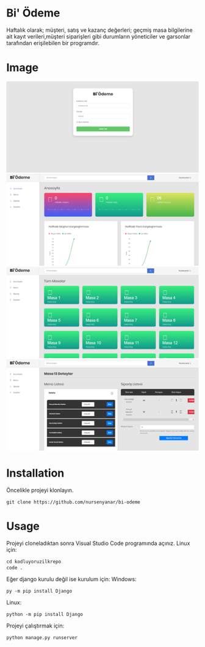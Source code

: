 # Bi' Ödeme
Haftalık olarak; müşteri, satış ve kazanç değerleri; geçmiş masa bilgilerine ait kayıt verileri,müşteri siparişleri gibi durumların yöneticiler ve garsonlar tarafından erişilebilen bir programdır.
# Image

![Giris](/media/login.png)
![Ana Sayfa](/media/home.png)
![Siparis](/media/order.png)
![Detaylar](/media/details.png)



# Installation

Öncelikle projeyi klonlayın.
```
git clone https://github.com/nursenyanar/bi-odeme
```

# Usage
Projeyi cloneladıktan sonra Visual Studio Code programında açınız.
Linux için:
```
cd kodluyoruzilkrepo
code .
```
Eğer django kurulu değil ise kurulum için:
Windows:
```
py -m pip install Django
```
Linux:
```
python -m pip install Django
```
Projeyi çalıştırmak için:
```
python manage.py runserver
```





